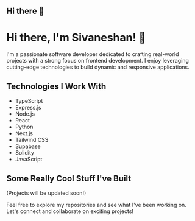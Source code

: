 ## Hi there 👋

# Hi there, I'm Sivaneshan! 👋

I'm a passionate software developer dedicated to crafting real-world projects with a strong focus on frontend development. I enjoy leveraging cutting-edge technologies to build dynamic and responsive applications.

## Technologies I Work With
- TypeScript
- Express.js
- Node.js
- React
- Python
- Next.js
- Tailwind CSS
- Supabase
- Solidity
- JavaScript

## Some Really Cool Stuff I've Built
(Projects will be updated soon!)

Feel free to explore my repositories and see what I've been working on. Let's connect and collaborate on exciting projects!
